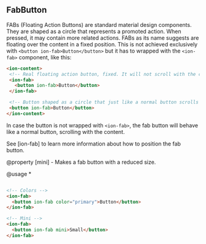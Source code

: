 
  ## FabButton
  
  FABs (Floating Action Buttons) are standard material design components. They are shaped as a circle that represents a promoted action. When pressed, it may contain more related actions.
  FABs as its name suggests are floating over the content in a fixed position. This is not achieved exclusively with `<button ion-fab>Button</button>` but it has to wrapped with the `<ion-fab>` component, like this:
  
  ```html
  <ion-content>
   <!-- Real floating action button, fixed. It will not scroll with the content -->
   <ion-fab>
     <button ion-fab>Button</button>
   </ion-fab>
  
   <!-- Button shaped as a circle that just like a normal button scrolls with the content -->
   <button ion-fab>Button</button>
  </ion-content>
  
  ```
  
  In case the button is not wrapped with `<ion-fab>`, the fab button will behave like a normal button, scrolling with the content.
  
  See [ion-fab] to learn more information about how to position the fab button.
  
  @property [mini] - Makes a fab button with a reduced size.
  
  @usage
  *
  ```html
  
  <!-- Colors -->
  <ion-fab>
    <button ion-fab color="primary">Button</button>
  </ion-fab>
  
  <!-- Mini -->
  <ion-fab>
    <button ion-fab mini>Small</button>
  </ion-fab>
  ```
  